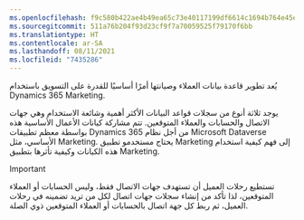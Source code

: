 ```yaml
---
ms.openlocfilehash: f9c580b422ae4b49ea65c73e40117199df6614c1694b764e45ef5c50b27c49dd
ms.sourcegitcommit: 511a76b204f93d23cf9f7a70059525f79170f6bb
ms.translationtype: HT
ms.contentlocale: ar-SA
ms.lasthandoff: 08/11/2021
ms.locfileid: "7435286"
---
```

يُعد تطوير قاعدة بيانات العملاء وصيانتها أمرًا أساسيًا للقدرة على التسويق باستخدام Dynamics 365 Marketing.

يوجد ثلاثة أنوع من سجلات قواعد البيانات الأكثر أهمية وشائعة الاستخدام وهي جهات الاتصال والحسابات والعملاء المتوقعين. تتم مشاركة كيانات الأعمال الأساسية هذه بواسطة معظم تطبيقات Dynamics 365 من أجل نظام Microsoft Dataverse الأساسي، مثل Marketing. يحتاج مستخدمو تطبيق Marketing إلى فهم كيفية استخدام هذه الكيانات وكيفية تأثرها بتطبيق Marketing.

> [!IMPORTANT]
> تستطيع رحلات العميل أن تستهدف جهات الاتصال فقط، وليس الحسابات أو العملاء المتوقعين، لذا تأكد من إنشاء سجلات جهات اتصال لكل من تريد تضمينه في رحلات العميل، ثم ربط كل جهة اتصال بالحسابات أو العملاء المتوقعين ذوي الصلة.
